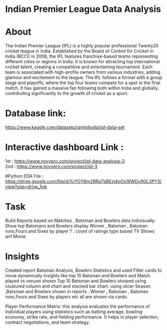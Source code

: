 # Indian Premier League Data Analysis
# About
 The Indian Premier League (IPL) is a highly popular professional Twenty20 cricket league in India. Established by the Board of Control for Cricket in India (BCCI) in 2008, the IPL features franchise-based teams representing different cities or regions in India. It is known for attracting top international cricket talent, creating a competitive and entertaining tournament. Each team is associated with high-profile owners from various industries, adding glamour and excitement to the league. The IPL follows a format with a group stage and playoffs, where the top four teams compete for a spot in the final match. It has gained a massive fan following both within India and globally, contributing significantly to the growth of cricket as a sport.
 
# Database link:<br>
https://www.kaggle.com/datasets/ramjidoolla/ipl-data-set
# Interactive  dashboard Link :<br>
1st : https://www.novypro.com/project/ipl-data-analysis-3 <br>
2nd : https://www.novypro.com/project/ipl-3

#Python EDA File : https://drive.google.com/file/d/1UYGY8m2BRaTbBEzj4oOs16WDy9GL3PY3/view?usp=drive_link

# Task
Build Reports based on Matches , Batsman and Bowlers data Indivisually.
Show top Batsmans and Bowlers
display Winner , Batsman , Batsman runs,Fours and Sixes by player ? .
count of ratings type based TV Shows anf Movie

# Insights

Created report Batsman Analysis, Bowlers Statistics and used Filter cards to move dynamically
insights like top 10 Batsman and Bowlers and Match played vs venues shown
Top 10 Batsman and Bowlers showed using clustured column and chart and stacked bar chart.
using slicer Season ,Batsman and Bowlers shown in reports .
Winner , Batsman , Batsman runs,Fours and Sixes by players etc all are shown via cards.

Player Performance Matrix: this analysis evaluates the performance of individual players using statistics such as batting average, bowling economy, strike rate, and fielding performance. It helps in player selection, contract negotiations, and team strategy.

